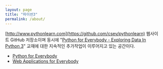```yaml
---
layout: page
title: "파이썬3"
permalink: /about/
---
```


[http://www.pythonlearn.com](https://github.com/csev/pythonlearn) 웹사이트 GitHub 저장소이며 동시에 "[Python for Everybody - Exploring Data In Python 3](http://www.py4e.com/)" 교재에 대한 지속적인 추가작업이 이루어지고 있는 공간이다.

- [Python for Everybody](http://www.py4e.com/)
- [Web Applications for Everybody](http://www.wa4e.com/)
